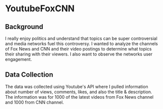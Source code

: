 # YoutubeFoxCNN

Background
------------------------
I really enjoy politics and understand that topics can be super controversial and media networks fuel this controversy. I wanted to analyze the channels of Fox News and CNN and their video postings to determine what topics their sharing with their viewers. I also want to observe the networks user engagement. 

Data Collection
------------------------
The data was collected using Youtube's API where I pulled information about number of views, comments, likes, and also the title & description. The information was for 1000 of the latest videos from Fox News channel and 1000 from CNN channel. 

